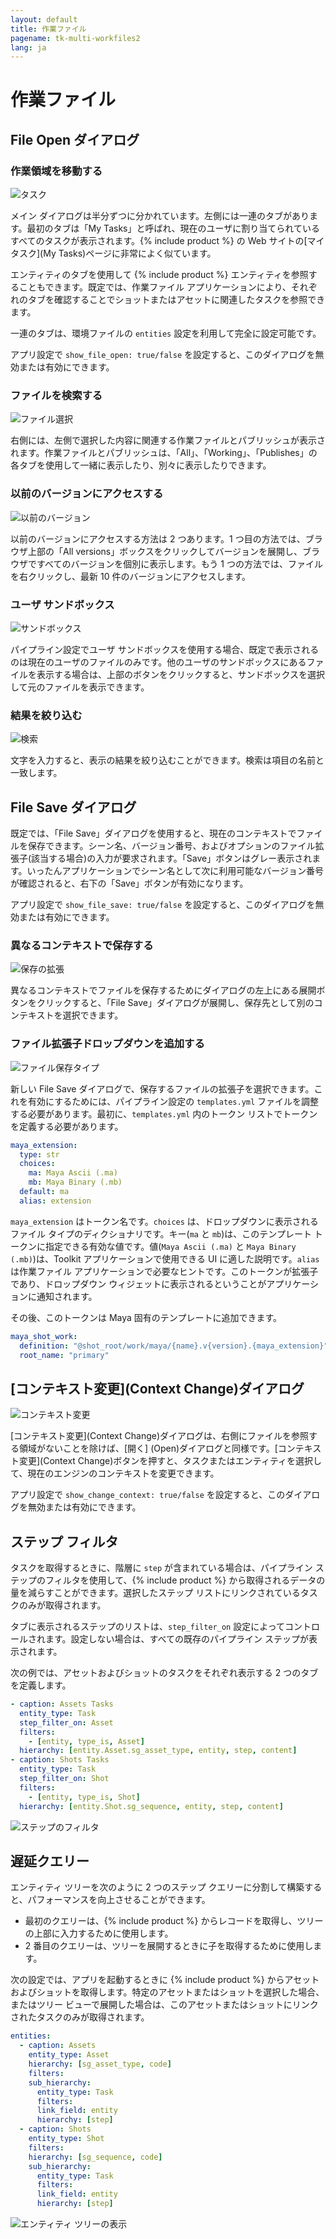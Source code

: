 ```yaml
---
layout: default
title: 作業ファイル
pagename: tk-multi-workfiles2
lang: ja
---
```


# 作業ファイル

## File Open ダイアログ

### 作業領域を移動する

![タスク](../images/apps/multi-workfiles2-tasks.png)

メイン ダイアログは半分ずつに分かれています。左側には一連のタブがあります。最初のタブは「My Tasks」と呼ばれ、現在のユーザに割り当てられているすべてのタスクが表示されます。{% include product %} の Web サイトの[マイ タスク](My Tasks)ページに非常によく似ています。

エンティティのタブを使用して {% include product %} エンティティを参照することもできます。既定では、作業ファイル アプリケーションにより、それぞれのタブを確認することでショットまたはアセットに関連したタスクを参照できます。

一連のタブは、環境ファイルの `entities` 設定を利用して完全に設定可能です。

アプリ設定で `show_file_open: true/false` を設定すると、このダイアログを無効または有効にできます。

### ファイルを検索する

![ファイル選択](../images/apps/multi-workfiles2-file_selection.png)

右側には、左側で選択した内容に関連する作業ファイルとパブリッシュが表示されます。作業ファイルとパブリッシュは、「All」、「Working」、「Publishes」の各タブを使用して一緒に表示したり、別々に表示したりできます。

### 以前のバージョンにアクセスする

![以前のバージョン](../images/apps/multi-workfiles2-previous_versions.png)

以前のバージョンにアクセスする方法は 2 つあります。1 つ目の方法では、ブラウザ上部の「All versions」ボックスをクリックしてバージョンを展開し、ブラウザですべてのバージョンを個別に表示します。もう 1 つの方法では、ファイルを右クリックし、最新 10 件のバージョンにアクセスします。

### ユーザ サンドボックス

![サンドボックス](../images/apps/multi-workfiles2-sandboxes.png)

パイプライン設定でユーザ サンドボックスを使用する場合、既定で表示されるのは現在のユーザのファイルのみです。他のユーザのサンドボックスにあるファイルを表示する場合は、上部のボタンをクリックすると、サンドボックスを選択して元のファイルを表示できます。

### 結果を絞り込む

![検索](../images/apps/multi-workfiles2-search.png)

文字を入力すると、表示の結果を絞り込むことができます。検索は項目の名前と一致します。

## File Save ダイアログ

既定では、「File Save」ダイアログを使用すると、現在のコンテキストでファイルを保存できます。シーン名、バージョン番号、およびオプションのファイル拡張子(該当する場合)の入力が要求されます。「Save」ボタンはグレー表示されます。いったんアプリケーションでシーン名として次に利用可能なバージョン番号が確認されると、右下の「Save」ボタンが有効になります。

アプリ設定で `show_file_save: true/false` を設定すると、このダイアログを無効または有効にできます。

### 異なるコンテキストで保存する

![保存の拡張](../images/apps/multi-workfiles2-expanding_save.png)

異なるコンテキストでファイルを保存するためにダイアログの左上にある展開ボタンをクリックすると、「File Save」ダイアログが展開し、保存先として別のコンテキストを選択できます。

### ファイル拡張子ドロップダウンを追加する

![ファイル保存タイプ](../images/apps/multi-workfiles2-file_save_file_type.png)

新しい File Save ダイアログで、保存するファイルの拡張子を選択できます。これを有効にするためには、パイプライン設定の `templates.yml` ファイルを調整する必要があります。最初に、`templates.yml` 内のトークン リストでトークンを定義する必要があります。

```yaml
maya_extension:
  type: str
  choices:
    ma: Maya Ascii (.ma)
    mb: Maya Binary (.mb)
  default: ma
  alias: extension
```

`maya_extension` はトークン名です。`choices` は、ドロップダウンに表示されるファイル タイプのディクショナリです。キー(`ma` と `mb`)は、このテンプレート トークンに指定できる有効な値です。値(`Maya Ascii (.ma)` と `Maya Binary (.mb)`)は、Toolkit アプリケーションで使用できる UI に適した説明です。`alias` は作業ファイル アプリケーションで必要なヒントです。このトークンが拡張子であり、ドロップダウン ウィジェットに表示されるということがアプリケーションに通知されます。

その後、このトークンは Maya 固有のテンプレートに追加できます。

```yaml
maya_shot_work:
  definition: "@shot_root/work/maya/{name}.v{version}.{maya_extension}"
  root_name: "primary"
```

## [コンテキスト変更](Context Change)ダイアログ

![コンテキスト変更](../images/apps/multi-workfiles2-change_context.png)

[コンテキスト変更](Context Change)ダイアログは、右側にファイルを参照する領域がないことを除けば、[開く] (Open)ダイアログと同様です。[コンテキスト変更](Context Change)ボタンを押すと、タスクまたはエンティティを選択して、現在のエンジンのコンテキストを変更できます。

アプリ設定で `show_change_context: true/false` を設定すると、このダイアログを無効または有効にできます。

## ステップ フィルタ

タスクを取得するときに、階層に `step` が含まれている場合は、パイプライン ステップのフィルタを使用して、{% include product %} から取得されるデータの量を減らすことができます。選択したステップ リストにリンクされているタスクのみが取得されます。

タブに表示されるステップのリストは、`step_filter_on` 設定によってコントロールされます。設定しない場合は、すべての既存のパイプライン ステップが表示されます。

次の例では、アセットおよびショットのタスクをそれぞれ表示する 2 つのタブを定義します。

```yaml
- caption: Assets Tasks
  entity_type: Task
  step_filter_on: Asset
  filters:
    - [entity, type_is, Asset]
  hierarchy: [entity.Asset.sg_asset_type, entity, step, content]
- caption: Shots Tasks
  entity_type: Task
  step_filter_on: Shot
  filters:
    - [entity, type_is, Shot]
  hierarchy: [entity.Shot.sg_sequence, entity, step, content]
```

![ステップのフィルタ](../images/apps/multi-workfiles2-step_filter.png)

## 遅延クエリー

エンティティ ツリーを次のように 2 つのステップ クエリーに分割して構築すると、パフォーマンスを向上させることができます。

- 最初のクエリーは、{% include product %} からレコードを取得し、ツリーの上部に入力するために使用します。
- 2 番目のクエリーは、ツリーを展開するときに子を取得するために使用します。

次の設定では、アプリを起動するときに {% include product %} からアセットおよびショットを取得します。特定のアセットまたはショットを選択した場合、またはツリー ビューで展開した場合は、このアセットまたはショットにリンクされたタスクのみが取得されます。

```yaml
entities:
  - caption: Assets
    entity_type: Asset
    hierarchy: [sg_asset_type, code]
    filters:
    sub_hierarchy:
      entity_type: Task
      filters:
      link_field: entity
      hierarchy: [step]
  - caption: Shots
    entity_type: Shot
    filters:
    hierarchy: [sg_sequence, code]
    sub_hierarchy:
      entity_type: Task
      filters:
      link_field: entity
      hierarchy: [step]
```

![エンティティ ツリーの表示](../images/apps/multi-workfiles2-entity_tree_view.png)
